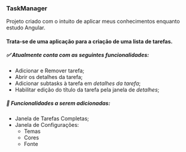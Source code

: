 
### TaskManager

Projeto criado com o intuito de aplicar meus conhecimentos enquanto estudo Angular.

#### Trata-se de uma aplicação para a criação de uma lista de tarefas.
##### ✅ Atualmente conta com as seguintes funcionalidades:
  - Adicionar e Remover tarefa;
  - Abrir os detalhes da tarefa;
  - Adicionar subtasks à tarefa em *detalhes da tarefa*;
  - Habilitar edição do título da tarefa pela janela de *detalhes*;


##### 🚀 Funcionalidades a serem adicionadas:
  
  - Janela de Tarefas Completas;
  - Janela de Configurações:
     - Temas
     - Cores
     - Fonte
